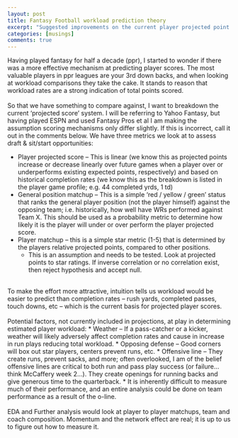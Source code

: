 ```yaml
---
layout: post
title: Fantasy Football workload prediction theory
excerpt: "Suggested improvements on the current player projected point scoring mechanism."
categories: [musings]
comments: true
---
```

Having played fantasy for half a decade (ppr), I started to wonder if there was a more effective mechanism at predicting player scores. The most valuable players in ppr leagues are your 3rd down backs, and when looking at workload comparisons they take the cake. It stands to reason that workload rates are a strong indication of total points scored. 
<br>
<br>
So that we have something to compare against, I want to breakdown the current ‘projected score’ system. I will be referring to Yahoo Fantasy, but having played ESPN and used Fantasy Pros et al I am making the assumption scoring mechanisms only differ slightly. If this is incorrect, call it out in the comments below. We have three metrics we look at to assess draft & sit/start opportunities:
* Player projected score – This is linear (we know this as projected points increase or decrease linearly over future games when a player over or underperforms existing expected points, respectively) and based on historical completion rates (we know this as the breakdown is listed in the player game profile; e.g. 44 completed yrds, 1 td)
* General position matchup – This is a simple ‘red / yellow / green’ status that ranks the general player position (not the player himself) against the opposing team; i.e. historically, how well have WRs performed against Team X. This should be used as a probability metric to determine how likely it is the player will under or over perform the player projected score. 
* Player matchup – this is a simple star metric (1-5) that is determined by the players relative projected points, compared to other positions. 
  * This is an assumption and needs to be tested. Look at projected points to star ratings. If inverse correlation or no correlation exist, then reject hypothesis and accept null.  
<br>
To make the effort more attractive, intuition tells us workload would be easier to predict than completion rates – rush yards, completed passes, touch downs, etc – which is the current basis for projected player scores. 
<br>
<br>
Potential factors, not currently included in projections, at play in determining estimated player workload:
* Weather – If a pass-catcher or a kicker, weather will likely adversely affect completion rates and cause in increase in run plays reducing total workload. 
* Opposing defense – Good corners will box out star players, centers prevent runs, etc. 
* Offensive line – They create runs, prevent sacks, and more; often overlooked, I am of the belief offensive lines are critical to both run and pass play success (or failure…think McCaffery week 2…). They create openings for running backs and give generous time to the quarterback. 
  * It is inherently difficult to measure much of their performance, and an entire analysis could be done on team performance as a result of the o-line. 
<br>
<br>
EDA and Further analysis would look at player to player matchups, team and coach composition. Momentum and the network effect are real; it is up to us to figure out how to measure it.
